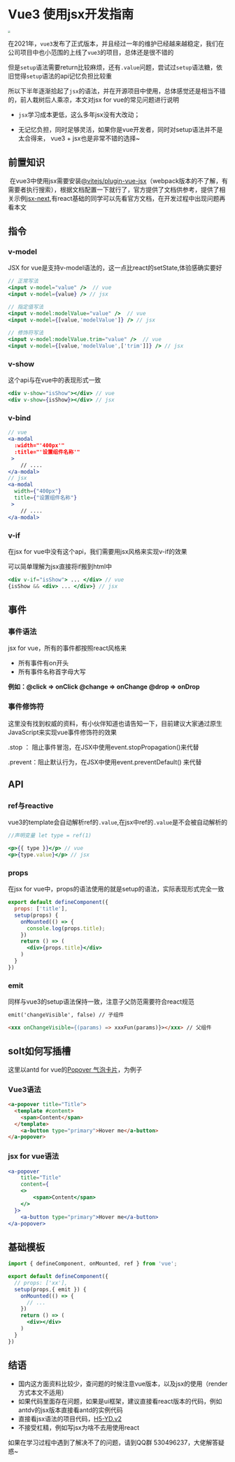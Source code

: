 # Vue3 使用jsx开发指南



<img src="http://www.vkcyan.top/FuGdH5QngblNApxjW3YV8ozIsO0J.png" style="zoom:30%;" />



​	在2021年，`vue3`发布了正式版本，并且经过一年的维护已经越来越稳定，我们在公司项目中也小范围的上线了`vue3`的项目，总体还是很不错的

​	但是`setup`语法需要return比较麻烦，还有`.value`问题，尝试过`setup`语法糖，依旧觉得`setup`语法的api记忆负担比较重

​	所以下半年逐渐拾起了`jsx`的语法，并在开源项目中使用，总体感觉还是相当不错的，前人栽树后人乘凉，本文对jsx for vue的常见问题进行说明

- `jsx`学习成本更低，这么多年jsx没有大改动；

- 无记忆负担，同时足够灵活，如果你是vue开发者，同时对setup语法并不是太合得来， vue3 + jsx也是非常不错的选择~



## 前置知识

​	在vue3中使用jsx需要安装[@vitejs/plugin-vue-jsx](https://www.npmjs.com/package/@vitejs/plugin-vue-jsx)（webpack版本的不了解，有需要者执行搜索），根据文档配置一下就行了，官方提供了文档供参考，提供了相关示例[jsx-next](https://github.com/vuejs/jsx-next),有react基础的同学可以先看官方文档，在开发过程中出现问题再看本文



## 指令

### v-model

JSX  for vue是支持v-model语法的，这一点比react的setState,体验感确实要好

```jsx
// 正常写法
<input v-model="value" />  // vue
<input v-model={value} /> // jsx

// 指定值写法
<input v-model:modelValue="value" />  // vue
<input v-model={[value,'modelValue']} /> // jsx
  
// 修饰符写法
<input v-model:modelValue.trim="value" />  // vue
<input v-model={[value,'modelValue',['trim']]} /> // jsx
```



### v-show

这个api与在vue中的表现形式一致

```jsx
<div v-show="isShow"></div> // vue
<div v-show={isShow}></div> // jsx
```



### v-bind

```jsx
// vue
<a-modal
  :width="'400px'"
  :title="'设置组件名称'"
 >
	// ....
</a-modal>
// jsx
<a-modal
  width={"400px"}
  title={"设置组件名称"}
 >
	// ....
</a-modal>
```



### v-if

在jsx for vue中没有这个api，我们需要用jsx风格来实现v-if的效果

可以简单理解为jsx直接将if搬到html中

```jsx
<div v-if="isShow"> ... </div> // vue
{isShow && <div> ... </div>} // jsx
```



## 事件

### 事件语法

jsx for vue，所有的事件都按照react风格来

- 所有事件有on开头
- 所有事件名称首字母大写 

**例如：@click => onClick @change => onChange @drop => onDrop** 



### 事件修饰符

这里没有找到权威的资料，有小伙伴知道也请告知一下，目前建议大家通过原生JavaScript来实现vue事件修饰符的效果

.stop ： 阻止事件冒泡，在JSX中使用event.stopPropagation()来代替

.prevent：阻止默认行为，在JSX中使用event.preventDefault() 来代替



## API

### ref与reactive

vue3的template会自动解析ref的`.value`,在jsx中ref的`.value`是不会被自动解析的

```jsx
//声明变量 let type = ref(1)

<p>{{ type }}</p> // vue
<p>{type.value}</p> // jsx
```



### props

在jsx for vue中，props的语法使用的就是setup的语法，实际表现形式完全一致

```jsx
export default defineComponent({
  props: ['title'],
  setup(props) {
    onMounted(() => {
      console.log(props.title);
    })
    return () => (
      <div>{props.title}</div>
    )
  }
})
```



### emit

同样与vue3的setup语法保持一致，注意子父防范需要符合react规范

```html
emit('changeVisible', false) // 子组件 

<xxx onChangeVisible={(params) => xxxFun(params)}></xxx> // 父组件
```



## solt如何写插槽

这里以antd for vue的[Popover 气泡卡片](https://next.antdv.com/components/popover-cn)，为例子

### Vue3语法

```html
<a-popover title="Title">
  <template #content>
  	<span>Content</span>
  </template>
	<a-button type="primary">Hover me</a-button>
</a-popover>
```



### jsx for vue语法

```jsx
<a-popover
	title="Title"
	content={
    <>
    	<span>Content</span>
    </>
  }>
 	<a-button type="primary">Hover me</a-button>
</a-popover>
```



## 基础模板

```jsx
import { defineComponent, onMounted, ref } from 'vue';

export default defineComponent({
  // props: ['xx'],
  setup(props,{ emit }) {
    onMounted(() => {
      // ...
    })
    return () => (
      <div></div>
    )
  }
})
```



## 结语

- 国内这方面资料比较少，查问题的时候注意vue版本，以及jsx的使用（render方式本文不适用）
- 如果代码里面存在问题，如果是ui框架，建议直接看react版本的代码，例如antdv的jsx版本直接看antd的实例代码
- 直接看jsx语法的项目代码，[H5-YD.v2](https://github.com/vkcyan/H5-YD.v2)
- 不接受杠精，例如写jsx为啥不去用使用react



如果在学习过程中遇到了解决不了的问题，请到QQ群 530496237，大佬解答疑惑~
